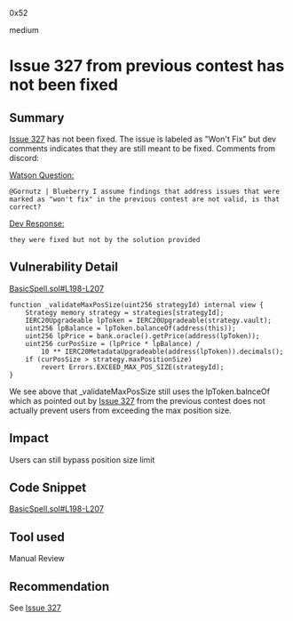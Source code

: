 0x52

medium

# Issue 327 from previous contest has not been fixed

## Summary

[Issue 327](https://github.com/sherlock-audit/2023-02-blueberry-judging/issues/327) has not been fixed. The issue is labeled as "Won't Fix" but dev comments indicates that they are still meant to be fixed. Comments from discord:

[Watson Question: ](https://discord.com/channels/812037309376495636/1100436073055780894/1101829382768697415)

`@Gornutz | Blueberry I assume findings that address issues that were marked as "won't fix" in the previous contest are not valid, is that correct?`

[Dev Response: ](https://discord.com/channels/812037309376495636/1100436073055780894/1101911014892638390)

`they were fixed but not by the solution provided`

## Vulnerability Detail

[BasicSpell.sol#L198-L207](https://github.com/sherlock-audit/2023-04-blueberry/blob/main/blueberry-core/contracts/spell/BasicSpell.sol#L198-L207)

    function _validateMaxPosSize(uint256 strategyId) internal view {
        Strategy memory strategy = strategies[strategyId];
        IERC20Upgradeable lpToken = IERC20Upgradeable(strategy.vault);
        uint256 lpBalance = lpToken.balanceOf(address(this));
        uint256 lpPrice = bank.oracle().getPrice(address(lpToken));
        uint256 curPosSize = (lpPrice * lpBalance) /
            10 ** IERC20MetadataUpgradeable(address(lpToken)).decimals();
        if (curPosSize > strategy.maxPositionSize)
            revert Errors.EXCEED_MAX_POS_SIZE(strategyId);
    }

We see above that _validateMaxPosSize still uses the lpToken.balnceOf which as pointed out by [Issue 327](https://github.com/sherlock-audit/2023-02-blueberry-judging/issues/327) from the previous contest does not actually prevent users from exceeding the max position size.

## Impact

Users can still bypass position size limit

## Code Snippet

[BasicSpell.sol#L198-L207](https://github.com/sherlock-audit/2023-04-blueberry/blob/main/blueberry-core/contracts/spell/BasicSpell.sol#L198-L207)

## Tool used

Manual Review

## Recommendation

See [Issue 327](https://github.com/sherlock-audit/2023-02-blueberry-judging/issues/327) 